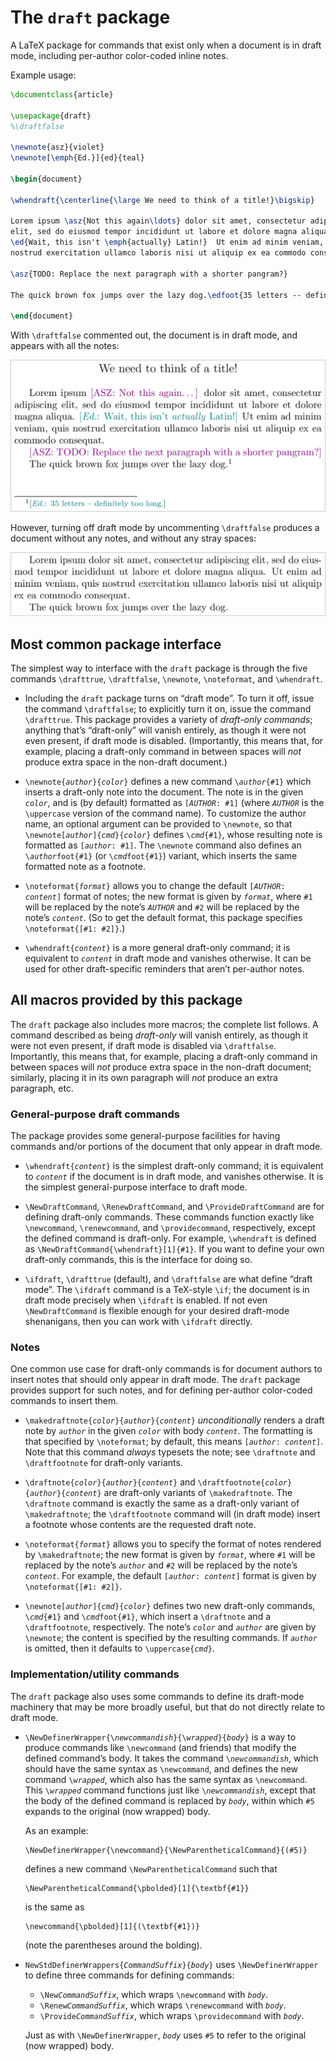 The `draft` package
===================

A LaTeX package for commands that exist only when a document is in draft mode,
including per-author color-coded inline notes.

Example usage:

```LaTeX
\documentclass{article}

\usepackage{draft}
%\draftfalse

\newnote{asz}{violet}
\newnote[\emph{Ed.}]{ed}{teal}

\begin{document}

\whendraft{\centerline{\large We need to think of a title!}\bigskip}

Lorem ipsum \asz{Not this again\ldots} dolor sit amet, consectetur adipiscing
elit, sed do eiusmod tempor incididunt ut labore et dolore magna aliqua.
\ed{Wait, this isn't \emph{actually} Latin!}  Ut enim ad minim veniam, quis
nostrud exercitation ullamco laboris nisi ut aliquip ex ea commodo consequat.

\asz{TODO: Replace the next paragraph with a shorter pangram?}

The quick brown fox jumps over the lazy dog.\edfoot{35 letters -- definitely too long.}

\end{document}
```

With `\draftfalse` commented out, the document is in draft mode, and appears
with all the notes:

![Document rendered in draft mode](examples/readme/readme-example-drafttrue.png)

However, turning off draft mode by uncommenting `\draftfalse` produces a
document without any notes, and without any stray spaces:

![Document rendered in non-draft mode](examples/readme/readme-example-draftfalse.png)

Most common package interface
-----------------------------

The simplest way to interface with the `draft` package is through the five
commands `\drafttrue`, `\draftfalse`, `\newnote`, `\noteformat`, and
`\whendraft`.

* Including the `draft` package turns on “draft mode”.  To turn it off, issue
  the command `\draftfalse`; to explicitly turn it on, issue the command
  `\drafttrue`.  This package provides a variety of *draft-only commands*;
  anything that’s “draft-only” will vanish entirely, as though it were not even
  present, if draft mode is disabled.  (Importantly, this means that, for
  example, placing a draft-only command in between spaces will *not* produce
  extra space in the non-draft document.)

* <code>\\newnote{*author*}{*color*}</code> defines a new command
  <code>\\*author*{#1}</code> which inserts a draft-only note into the document.
  The note is in the given <code>*color*</code>, and is (by default) formatted
  as <code>[*AUTHOR*: #1]</code> (where <code>*AUTHOR*</code> is the
  `\uppercase` version of the command name).  To customize the author name, an
  optional argument can be provided to `\newnote`, so that
  <code>\\newnote[*author*]{*cmd*}{*color*}</code> defines
  <code>\\*cmd*{#1}</code>, whose resulting note is formatted as
  <code>[*author*: #1]</code>.  The `\newnote` command also defines an
  <code>\\*author*foot{#1}</code> (or <code>\\*cmd*foot{#1}</code>) variant,
  which inserts the same formatted note as a footnote.

* <code>\\noteformat{*format*}</code> allows you to change the default
  <code>[*AUTHOR*: *content*]</code> format of notes; the new format is given by
  <code>*format*</code>, where `#1` will be replaced by the note’s
  <code>*AUTHOR*</code> and `#2` will be replaced by the note’s
  <code>*content*</code>.  (So to get the default format, this package specifies
  `\noteformat{[#1: #2]}`.)

* <code>\\whendraft{*content*}</code> is a more general draft-only command; it
  is equivalent to <code>*content*</code> in draft mode and vanishes otherwise.
  It can be used for other draft-specific reminders that aren’t per-author
  notes.

All macros provided by this package
-----------------------------------

The `draft` package also includes more macros; the complete list follows.  A
command described as being *draft-only* will vanish entirely, as though it were
not even present, if draft mode is disabled via `\draftfalse`.  Importantly,
this means that, for example, placing a draft-only command in between spaces
will *not* produce extra space in the non-draft document; similarly, placing it
in its own paragraph will *not* produce an extra paragraph, etc.

### General-purpose draft commands

The package provides some general-purpose facilities for having commands and/or
portions of the document that only appear in draft mode.
  
* <code>\\whendraft{*content*}</code> is the simplest draft-only command; it is
  equivalent to <code>*content*</code> if the document is in draft mode, and
  vanishes otherwise.  It is the simplest general-purpose interface to draft
  mode.

* `\NewDraftCommand`, `\RenewDraftCommand`, and `\ProvideDraftCommand` are for
  defining draft-only commands.  These commands function exactly like
  `\newcommand`, `\renewcommand`, and `\providecommand`, respectively, except
  the defined command is draft-only.  For example, `\whendraft` is defined as
  `\NewDraftCommand{\whendraft}[1]{#1}`.  If you want to define your own
  draft-only commands, this is the interface for doing so.

* `\ifdraft`, `\drafttrue` (default), and `\draftfalse` are what define “draft
  mode”.  The `\ifdraft` command is a TeX-style `\if`; the document is in draft
  mode precisely when `\ifdraft` is enabled.  If not even `\NewDraftCommand` is
  flexible enough for your desired draft-mode shenanigans, then you can work
  with `\ifdraft` directly.

### Notes

One common use case for draft-only commands is for document authors to insert
notes that should only appear in draft mode.  The `draft` package provides
support for such notes, and for defining per-author color-coded commands to
insert them.

* <code>\\makedraftnote{*color*}{*author*}{*content*}</code> *unconditionally*
  renders a draft note by <code>*author*</code> in the given
  <code>*color*</code> with body <code>*content*</code>.  The formatting is that
  specified by `\noteformat`; by default, this means
  <code>[*author*: *content*]</code>.  Note that this command *always* typesets
  the note; see `\draftnote` and `\draftfootnote` for draft-only variants.

* <code>\\draftnote{*color*}{*author*}{*content*}</code> and
  <code>\\draftfootnote{*color*}{*author*}{*content*}</code> are draft-only
  variants of `\makedraftnote`.  The `\draftnote` command is exactly the same as
  a draft-only variant of `\makedraftnote`; the `\draftfootnote` command will
  (in draft mode) insert a footnote whose contents are the requested draft note.
  
* <code>\\noteformat{*format*}</code> allows you to specify the format of notes
  rendered by `\makedraftnote`; the new format is given by
  <code>*format*</code>, where `#1` will be replaced by the note’s
  <code>*author*</code> and `#2` will be replaced by the note’s
  <code>*content*</code>.  For example, the default
  <code>[*author*: *content*]</code> format is given by `\noteformat{[#1: #2]}`.

* <code>\\newnote[*author*]{*cmd*}{*color*}</code> defines two new draft-only
  commands, <code>\\*cmd*{#1}</code> and <code>\\*cmd*foot{#1}</code>, which
  insert a `\draftnote` and a `\draftfootnote`, respectively.  The note’s
  <code>*color*</code> and <code>*author*</code> are given by `\newnote`; the
  content is specified by the resulting commands.  If <code>*author*</code> is
  omitted, then it defaults to <code>\uppercase{*cmd*}</code>.

### Implementation/utility commands

The `draft` package also uses some commands to define its draft-mode machinery
that may be more broadly useful, but that do not directly relate to draft mode.

* <code>\\NewDefinerWrapper{\\*newcommandish*}{\\*wrapped*}{*body*}</code> is a
  way to produce commands like `\newcommand` (and friends) that modify the
  defined command’s body.  It takes the command <code>\\*newcommandish*</code>,
  which should have the same syntax as `\newcommand`, and defines the new
  command <code>\\*wrapped*</code>, which also has the same syntax as
  `\newcommand`.  This <code>\\*wrapped*</code> command functions just like
  <code>\\*newcommandish*</code>, except that the body of the defined command is
  replaced by <code>*body*</code>, within which `#5` expands to the original
  (now wrapped) body.
  
  As an example:
 
      \NewDefinerWrapper{\newcommand}{\NewParentheticalCommand}{(#5)}
 
  defines a new command `\NewParentheticalCommand` such that
 
      \NewParentheticalCommand{\pbolded}[1]{\textbf{#1}}
 
  is the same as
 
      \newcommand{\pbolded}[1]{(\textbf{#1})}
 
  (note the parentheses around the bolding).

* <code>NewStdDefinerWrappers{*CommandSuffix*}{*body*}</code> uses
  `\NewDefinerWrapper` to define three commands for defining commands:
  
  * <code>\\New*CommandSuffix*</code>, which wraps `\newcommand` with
    <code>*body*</code>.
  * <code>\\Renew*CommandSuffix*</code>, which wraps `\renewcommand` with
    <code>*body*</code>.
  * <code>\\Provide*CommandSuffix*</code>, which wraps `\providecommand` with
    <code>*body*</code>.

  Just as with `\NewDefinerWrapper`, <code>*body*</code> uses `#5` to refer to
  the original (now wrapped) body.
